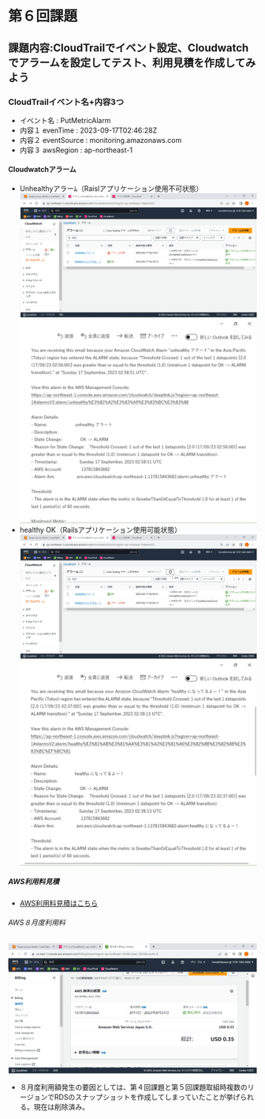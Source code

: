 # 第６回課題

## 課題内容:CloudTrailでイベント設定、Cloudwatchでアラームを設定してテスト、利用見積を作成してみよう
### CloudTrailイベント名+内容3つ
- イベント名 : PutMetricAlarm
- 内容１ evenTime : 2023-09-17T02:46:28Z
- 内容２ eventSource : monitoring.amazonaws.com
- 内容３ awsRegion : ap-northeast-1

#### Cloudwatchアラーム
- Unhealthyアラーﾑ（Raislアプリケーション使用不可状態）
![Unhealthyアラーム](./image/cloudwatch-unhealthy.png)
![Unhealthyアラームメール](./image/unhealthy-mail.png)
- healthy OK（Railsアプリケーション使用可能状態）
![healthyになってるよー！](./image/cloudwatch-healthy.png)
![healthyメール](./image/healthy-mail.png)

##### AWS利用料見積
- [AWS利用料見積はこちら](https://calculator.aws/#/estimate?id=7f4811fe40f39904d7940300047a77ba6050f4b6)

###### AWS８月度利用料
![AWS８月度利用料](./image/billing-August.png)
- ８月度利用額発生の要因としては、第４回課題と第５回課題取組時複数のリージョンでRDSのスナップショットを作成してしまっていたことが挙げられる。現在は削除済み。
